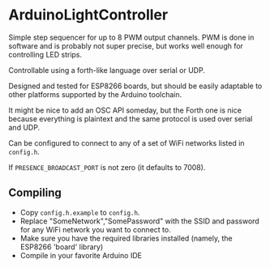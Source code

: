 # ArduinoLightController

Simple step sequencer for up to 8 PWM output channels.
PWM is done in software and is probably not super precise,
but works well enough for controlling LED strips.

Controllable using a forth-like language over serial or UDP.

Designed and tested for ESP8266 boards,
but should be easily adaptable to other platforms supported by the Arduino toolchain.

It might be nice to add an OSC API someday,
but the Forth one is nice because everything is plaintext
and the same protocol is used over serial and UDP.

Can be configured to connect to any of a set of WiFi networks
listed in ```config.h```.

If ```PRESENCE_BROADCAST_PORT``` is not zero (it defaults to 7008).

## Compiling

- Copy ```config.h.example``` to ```config.h```.
- Replace "SomeNetwork","SomePassword" with the SSID and password for any WiFi network you want to connect to.
- Make sure you have the required libraries installed (namely, the ESP8266 'board' library)
- Compile in your favorite Arduino IDE
